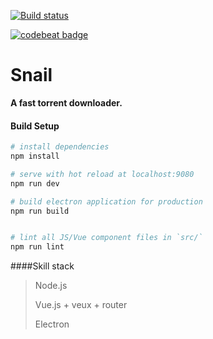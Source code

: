 [![Build status](https://ci.appveyor.com/api/projects/status/1epqk0lh67y4lpcc?svg=true)](https://ci.appveyor.com/project/randyou/snail)

[![codebeat badge](https://codebeat.co/badges/3508105c-7204-492f-a210-7631e2c63a8f)](https://codebeat.co/projects/github-com-randyou-snail-master)

# Snail

**A fast torrent downloader.**

#### Build Setup

``` bash
# install dependencies
npm install

# serve with hot reload at localhost:9080
npm run dev

# build electron application for production
npm run build


# lint all JS/Vue component files in `src/`
npm run lint
```

####Skill stack

> Node.js
>
> Vue.js + veux + router
>
> Electron